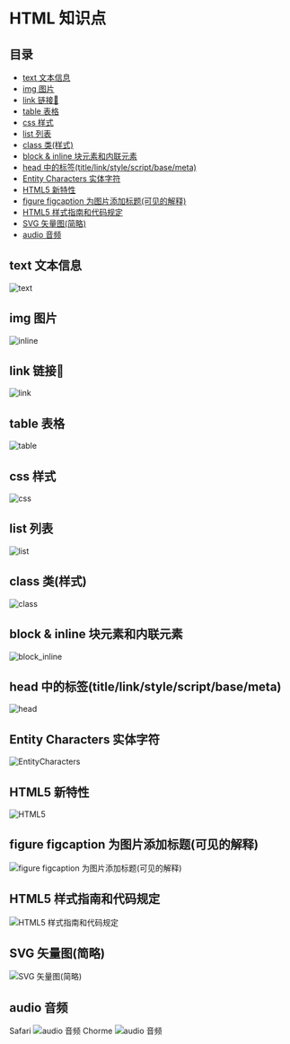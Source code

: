 # HTML 知识点

## 目录

- [text 文本信息](#text)
- [img 图片](#img)
- [link 链接🔗](#link)
- [table 表格](#table)
- [css 样式](#css)
- [list 列表](#list)
- [class 类(样式)](#class)
- [block & inline 块元素和内联元素](#block&inline)
- [head 中的标签(title/link/style/script/base/meta)](#head)
- [Entity Characters 实体字符](#EntityCharacters)
- [HTML5 新特性](#HTML5)
- [figure figcaption 为图片添加标题(可见的解释)](#figure_figcaption)
- [HTML5 样式指南和代码规定](#guide)
- [SVG 矢量图(简略)](#SVG)
- [audio 音频](#audio)

<a name="text"></a>

## text 文本信息

![text](ScreenShots/text.png)

<a name="img"></a>

## img 图片

![inline](ScreenShots/img.png)

<a name="link"></a>

## link 链接🔗

![link](ScreenShots/link.png)

<a name="table"></a>

## table 表格

![table](ScreenShots/table.png)

<a name="css"></a>

## css 样式

![css](ScreenShots/css.png)

<a name="list"></a>

## list 列表

![list](ScreenShots/list.png)

<a name="class"></a>

## class 类(样式)

![class](ScreenShots/class.png)

<a name="block&inline"></a>

## block & inline 块元素和内联元素
![block_inline](ScreenShots/block_inline.png)

<a name="head"></a>

## head 中的标签(title/link/style/script/base/meta)
![head](ScreenShots/head.png)

<a name="head"></a>

## Entity Characters 实体字符
![EntityCharacters](ScreenShots/EntityCharacters.png)

<a name="HTML5"></a>

## HTML5 新特性
![HTML5](ScreenShots/HTML5.png)

<a name="figure_figcaption"></a>

## figure figcaption 为图片添加标题(可见的解释)
![figure figcaption 为图片添加标题(可见的解释)](ScreenShots/figure_figcaption.png)

<a name="guide"></a>

## HTML5 样式指南和代码规定
![HTML5 样式指南和代码规定](ScreenShots/guide.png)

<a name="SVG"></a>

## SVG 矢量图(简略)
![SVG 矢量图(简略)](ScreenShots/SVG.png)

<a name="audio"></a>

## audio 音频
Safari
![audio 音频](ScreenShots/audio_safari.png)
Chorme
![audio 音频](ScreenShots/audio_chorme.png)
